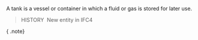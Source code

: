 A tank is a vessel or container in which a fluid or gas is stored for later use.

> HISTORY&nbsp; New entity in IFC4

{ .note}
>
